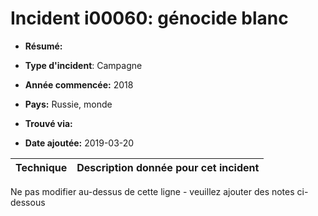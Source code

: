# Incident i00060: génocide blanc

* **Résumé:**

* **Type d'incident**: Campagne

* **Année commencée:** 2018

* **Pays:** Russie, monde

* **Trouvé via:**

* **Date ajoutée:** 2019-03-20
 

|Technique |Description donnée pour cet incident |
|--------- |------------------------- |


Ne pas modifier au-dessus de cette ligne - veuillez ajouter des notes ci-dessous
